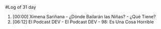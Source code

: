 #Log of 31 day

1. [00:00] Ximena Sariñana - ¿Dónde Bailarán las Niñas? - ¿Qué Tiene?
1. [06:12] El Podcast DEV - El Podcast DEV - 98: Es Una Cosa Horrible
